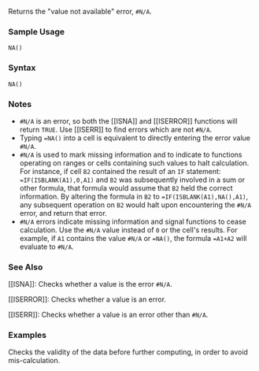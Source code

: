 Returns the "value not available" error, `#N/A`.

### Sample Usage

`NA()`

### Syntax

`NA()`

### Notes

* `#N/A` is an error, so both the [[ISNA]] and [[ISERROR]] functions will return `TRUE`. Use [[ISERR]] to find errors which are not `#N/A`.
* Typing `=NA()` into a cell is equivalent to directly entering the error value `#N/A`.
* `#N/A` is used to mark missing information and to indicate to functions operating on ranges or cells containing such values to halt calculation. For instance, if cell `B2` contained the result of an `IF` statement: `=IF(ISBLANK(A1),0,A1)` and `B2` was subsequently involved in a sum or other formula, that formula would assume that `B2` held the correct information. By altering the formula in `B2` to `=IF(ISBLANK(A1),NA(),A1)`, any subsequent operation on `B2` would halt upon encountering the `#N/A` error, and return that error.
* `#N/A` errors indicate missing information and signal functions to cease calculation. Use the `#N/A` value instead of `0` or the cell's results. For example, if `A1` contains the value `#N/A` or `=NA()`, the formula `=A1+A2` will evaluate to `#N/A`.

### See Also

[[ISNA]]: Checks whether a value is the error `#N/A`.

[[ISERROR]]: Checks whether a value is an error.

[[ISERR]]: Checks whether a value is an error other than `#N/A`.

### Examples

Checks the validity of the data before further computing, in order to avoid mis-calculation.